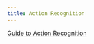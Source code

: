 ```yaml
---
title: Action Recognition
---
```

[ Guide to Action Recognition](https://blog.qure.ai/notes/deep-learning-for-videos-action-recognition-review)